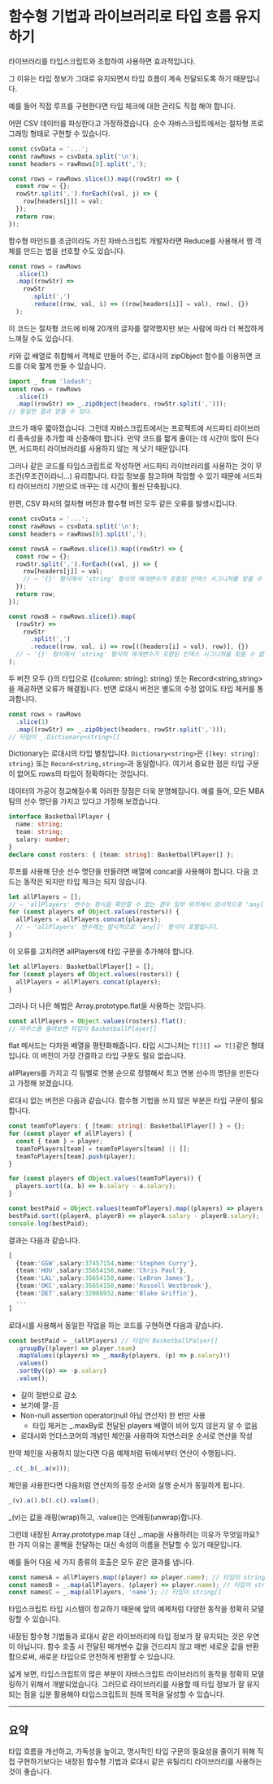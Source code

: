 # 함수형 기법과 라이브러리로 타입 흐름 유지하기

라이브러리를 타입스크립트와 조합하여 사용하면 효과적입니다.

그 이유는 타입 정보가 그대로 유지되면서 타입 흐름이 계속 전달되도록 하기 때문입니다.

예를 들어 직접 루프를 구현한다면 타입 체크에 대한 관리도 직접 해야 합니다.

어떤 CSV 데이터를 파싱한다고 가정하겠습니다. 순수 자바스크립트에서는 절차형 프로그래밍 형태로 구현할 수 있습니다.

```typescript
const csvData = '...';
const rawRows = csvData.split('\n');
const headers = rawRows[0].split(',');

const rows = rawRows.slice(1).map((rowStr) => {
  const row = {};
  rowStr.split(',').forEach((val, j) => {
    row[headers[j]] = val;
  });
  return row;
});
```

함수형 마인드를 조금이라도 가진 자바스크립트 개발자라면 Reduce를 사용해서 행 객체를 만드는 법을 선호할 수도 있습니다.

```typescript
const rows = rawRows
  .slice(1)
  .map((rowStr) =>
    rowStr
      .split(',')
      .reduce((row, val, i) => ((row[headers[i]] = val), row), {})
  );
```

이 코드는 절차형 코드에 비해 20개의 글자를 절약했지만 보는 사람에 따라 더 복잡하게 느껴질 수도 있습니다.

키와 값 배열로 취합해서 객체로 만들어 주는, 로대시의 zipObject 함수를 이용하면 코드를 더욱 짧게 만들 수 있습니다.

```typescript
import _ from 'lodash';
const rows = rawRows
  .slice(1)
  .map((rowStr) => _.zipObject(headers, rowStr.split(',')));
// 동일한 결과 얻을 수 있다.
```

코드가 매우 짧아졌습니다. 그런데 자바스크립트에서는 프로젝트에 서드파티 라이브러리 종속성을 추가할 때 신중해야 합니다. 만약 코드를 짧게 줄이는 데 시간이 많이 든다면, 서드파티 라이브러리를 사용하지 않는 게 낫기 때문입니다.

그러나 같은 코드를 타입스크립트로 작성하면 서드파티 라이브러리를 사용하는 것이 무조건(무조건이라니...) 유리합니다. 타입 정보를 참고하며 작업할 수 있기 때문에 서드파티 라이브러리 기반으로 바꾸는 데 시간이 훨씬 단축됩니다.

한편, CSV 파서의 절차형 버전과 함수형 버전 모두 같은 오류를 발생시킵니다.

```typescript
const csvData = '...';
const rawRows = csvData.split('\n');
const headers = rawRows[0].split(',');

const rowsA = rawRows.slice(1).map((rowStr) => {
  const row = {};
  rowStr.split(',').forEach((val, j) => {
    row[headers[j]] = val;
    // ~ '{}' 형식에서 'string' 형식의 매개변수가 포함된 인덱스 시그니처를 찾을 수 없습니다.
  });
  return row;
});

const rowsB = rawRows.slice(1).map(
  (rowStr) =>
    rowStr
      .split(',')
      .reduce((row, val, i) => row[((headers[i] = val), row)], {})
  // ~ '{}' 형식에서 'string' 형식의 매개변수가 포함된 인덱스 시그니처를 찾을 수 없습니다.
);
```

두 버전 모두 {}의 타입으로 {[column: string]: string} 또는 Record<string,string>을 제공하면 오류가 해결됩니다.
반면 로대시 버전은 별도의 수정 없이도 타입 체커를 통과합니다.

```typescript
const rows = rawRows
  .slice(1)
  .map((rowStr) => _.zipObject(headers, rowStr.split(',')));
// 타입이 _.Dictionary<string>[]
```

Dictionary는 로대시의 타입 별칭입니다. `Dictionary<string>`은 `{[key: string]: string}` 또는 `Record<string,string>`과 동일합니다. 여기서 중요한 점은 타입 구문이 없어도 rows의 타입이 정확하다는 것입니다.

데이터의 가공이 정교해질수록 이러한 장점은 더욱 분명해집니다. 예를 들어, 모든 MBA 팀의 선수 명단을 가지고 있다고 가정해 보겠습니다.

```typescript
interface BasketballPlayer {
  name: string;
  team: string;
  salary: number;
}
declare const rosters: { [team: string]: BasketballPlayer[] };
```

루프를 사용해 단순 선수 명단을 만들려면 배열에 concat을 사용해야 합니다.
다음 코드는 동작은 되지만 타입 체크는 되지 않습니다.

```typescript
let allPlayers = [];
// ~ 'allPlayers' 변수는 형식을 확인할 수 없는 경우 일부 위치에서 암시적으로 'any[]' 형식입니다.
for (const players of Object.values(rosters)) {
  allPlayers = allPlayers.concat(players);
  // ~ 'allPlayers' 변수에는 암시적으로 'any[]' 형식이 포함됩니다.
}
```

이 오류를 고치려면 allPlayers에 타입 구문을 추가해야 합니다.

```typescript
let allPlayers: BasketballPlayer[] = [];
for (const players of Object.values(rosters)) {
  allPlayers = allPlayers.concat(players);
}
```

그러나 더 나은 해법은 Array.prototype.flat을 사용하는 것입니다.

```typescript
const allPlayers = Object.values(rosters).flat();
// 마우스를 올려보면 타입이 BasketballPlayer[]
```

flat 메서드는 다차원 배열을 평탄화해줍니다. 타입 시그니처는
`T[][] => T[]`같은 형태입니다. 이 버전이 가장 간결하고 타입 구문도 필요 없습니다.

allPlayers를 가지고 각 팀별로 연봉 순으로 정렬해서 최고 연봉 선수의 명단을 만든다고 가정해 보겠습니다.

로대시 없는 버전은 다음과 같습니다. 함수형 기법을 쓰지 않은 부분은 타입 구문이 필요합니다.

```typescript
const teamToPlayers: { [team: string]: BasketballPlayer[] } = {};
for (const player of allPlayers) {
  const { team } = player;
  teamToPlayers[team] = teamToPlayers[team] || [];
  teamToPlayers[team].push(player);
}

for (const players of Object.values(teamToPlayers)) {
  players.sort((a, b) => b.salary - a.salary);
}

const bestPaid = Object.values(teamToPlayers).map((players) => players[0]);
bestPaid.sort((playerA, playerB) => playerA.salary - playerB.salary);
console.log(bestPaid);
```

결과는 다음과 같습니다.

```typescript
[
  {team:'GSW',salary:37457154,name:'Stephen Curry'},
  {team:'HOU',salary:35654150,name:'Chris Paul'},
  {team:'LAL',salary:35654150,name:'LeBron James'},
  {team:'OKC',salary:35654150,name:'Russell Westbrook'},
  {team:'DET',salary:32088932,name:'Blake Griffin'},
  ...
]
```

로대시를 사용해서 동일한 작업을 하는 코드를 구현하면 다음과 같습니다.

```typescript
const bestPaid = _(allPlayers) // 타입이 BasketballPalyer[]
  .groupBy((player) => player.team)
  .mapValues((players) => _.maxBy(players, (p) => p.salary)!)
  .values()
  .sortBy((p) => -p.salary)
  .value();
```

- 길이 절반으로 감소
- 보기에 깔-끔
- Non-null assertion operator(null 아님 연산자) 한 번만 사용
  - 타입 체커는 \_.maxBy로 전달된 players 배열이 비어 있지 않은지 알 수 없음
- 로대시와 언더스코어의 개념인 체인을 사용하여 자연스러운 순서로 연산을 작성

만약 체인을 사용하지 않는다면 다음 예제처럼 뒤에서부터 연산이 수행됩니다.

```typescript
_.c(_.b(_.a(v)));
```

체인을 사용한다면 다음처럼 연산자의 등장 순서와 실행 순서가 동일하게 됩니다.

```typescript
_(v).a().b().c().value();
```

\_(v)는 값을 래핑(wrap)하고, .value()는 언래핑(unwrap)합니다.

그런데 내장된 Array.prototype.map 대신 \_.map을 사용하려는 이유가 무엇일까요?
한 가지 이유는 콜백을 전달하는 대신 속성의 이름을 전달할 수 있기 때문입니다.

예를 들어 다음 세 가지 종류의 호출은 모두 같은 결과를 냅니다.

```typescript
const namesA = allPlayers.map((player) => player.name); // 타입이 string[]
const namesB = _.map(allPlayers, (player) => player.name); // 타입이 string[]
const namesC = _.map(allPlayers, 'name'); // 타입이 string[]
```

타입스크립트 타입 시스템이 정교하기 때문에 앞의 예제처럼 다양한 동작을 정확히 모델링할 수 있습니다.

내장된 함수형 기법들과 로대시 같은 라이브러리에 타입 정보가 잘 유지되는 것은 우연이 아닙니다. 함수 호출 시 전달된 매개변수 값을 건드리지 않고 매번 새로운 값을 반환함으로써, 새로운 타입으로 안전하게 반환할 수 있습니다.

넓게 보면, 타입스크립트의 많은 부분이 자바스크립트 라이브러리의 동작을 정확히 모델링하기 위해서 개발되었습니다. 그러므로 라이브러리를 사용할 때 타입 정보가 잘 유지되는 점을 십분 활용해야 타입스크립트의 원래 목적을 달성할 수 있습니다.

---

## 요약

타입 흐름을 개선하고, 가독성을 높이고, 명시적인 타입 구문의 필요성을 줄이기 위해 직접 구현하기보다는 내장된 함수형 기법과 로대시 같은 유틸리티 라이브러리를 사용하는 것이 좋습니다.
